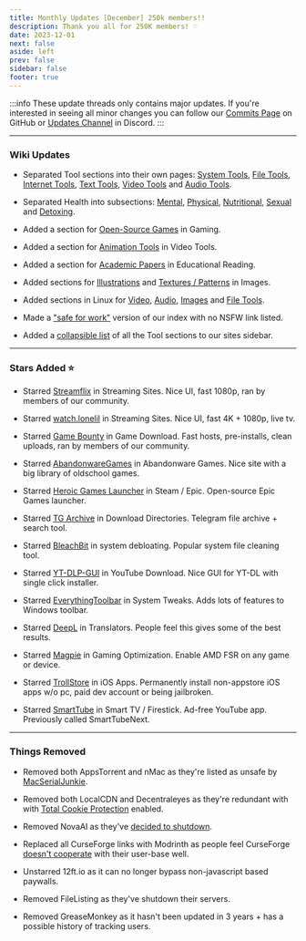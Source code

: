 ```yaml
---
title: Monthly Updates [December] 250k members!!
description: Thank you all for 250K members! ♡
date: 2023-12-01
next: false
aside: left
prev: false
sidebar: false
footer: true
---
```


:::info
These update threads only contains major updates. If you're interested
in seeing all minor changes you can follow our
[Commits Page](https://github.com/fmhy/FMHYedit/commits/main) on GitHub or
[Updates Channel](https://redd.it/17f8msf) in Discord.
:::

<Post authors="['nbats', 'taskylizard']" />

---

### Wiki Updates

- Separated Tool sections into their own pages: [System Tools](/system-tools),
  [File Tools](/file-tools), [Internet Tools](/internet-tools),
  [Text Tools](/text-tools), [Video Tools](/video-tools) and
  [Audio Tools](/audio-tools).

- Separated Health into subsections: [Mental](/miscguide#mental-health),
  [Physical](/miscguide#physical-health),
  [Nutritional](/miscguide#nutritional-health),
  [Sexual](/miscguide#sexual-health) and [Detoxing](/miscguide#detoxing).

- Added a section for [Open-Source Games](/gamingpiracyguide#open-source-games)
  in Gaming.

- Added a section for [Animation Tools](/video-tools#animation-tools) in Video
  Tools.

- Added a section for [Academic Papers](/readingpiracyguide#academic-papers) in
  Educational Reading.

- Added sections for [Illustrations](/img-tools#illustrations) and
  [Textures / Patterns](/storage#textures-patterns) in Images.

- Added sections in Linux for [Video](/linuxguide#linux-video),
  [Audio](/linuxguide#linux-audio), [Images](/linuxguide#linux-images) and
  [File Tools](/linuxguide#file-tools).

- Made a ["safe for work"](https://rentry.org/piracy) version of our index with
  no NSFW link listed.

- Added a [collapsible list](https://i.imgur.com/wnOXvKG.png) of all the Tool
  sections to our sites sidebar.

---

### Stars Added ⭐

- Starred [Streamflix](/videopiracyguide#multi-server) in Streaming Sites. Nice
  UI, fast 1080p, ran by members of our community.

- Starred [watch.lonelil](/videopiracyguide#multi-server) in Streaming Sites.
  Nice UI, fast 4K + 1080p, live tv.

- Starred [Game Bounty](/gamingpiracyguide#download-games) in Game Download.
  Fast hosts, pre-installs, clean uploads, ran by members of our community.

- Starred [AbandonwareGames](/storage#abandonware-games) in Abandonware Games.
  Nice site with a big library of oldschool games.

- Starred [Heroic Games Launcher](/gamingpiracyguide#steam-epic) in Steam /
  Epic. Open-source Epic Games launcher.

- Starred [TG Archive](/downloadpiracyguide#download-directories) in Download
  Directories. Telegram file archive + search tool.

- Starred [BleachBit](/system-tools#system-debloating) in system debloating.
  Popular system file cleaning tool.

- Starred [YT-DLP-GUI](/video-tools#youtube-download) in YouTube Download. Nice
  GUI for YT-DL with single click installer.

- Starred [EverythingToolbar](/system-tools#system-tweaks) in System Tweaks.
  Adds lots of features to Windows toolbar.

- Starred [DeepL](/text-tools#translators) in Translators. People feel this
  gives some of the best results.

- Starred [Magpie](/gamingpiracyguide#optimization-tools) in Gaming
  Optimization. Enable AMD FSR on any game or device.

- Starred [TrollStore](/android-iosguide#ios-apps) in iOS Apps. Permanently
  install non-appstore iOS apps w/o pc, paid dev account or being jailbroken.

- Starred [SmartTube](/videopiracyguide#smart-tv-firestick) in Smart TV /
  Firestick. Ad-free YouTube app. Previously called SmartTubeNext.

---

### Things Removed

- Removed both AppsTorrent and nMac as they're listed as unsafe by
  [MacSerialJunkie](https://i.imgur.com/De9u5Ox.png).

- Removed both LocalCDN and Decentraleyes as they're redundant with with
  [Total Cookie Protection](https://blog.privacyguides.org/2021/12/01/firefox-privacy-2021-update/#localcdn-and-decentraleyes)
  enabled.

- Removed NovaAI as they've
  [decided to shutdown](https://www.reddit.com/r/Piracy/comments/17pzrzj/nova_oss_the_api_that_provided_free_gpt4_and/).

- Replaced all CurseForge links with Modrinth as people feel CurseForge
  [doesn't cooperate](https://youtu.be/Vhdwz5apiQQ?si=xgzkQFa1S7hZNa5-) with
  their user-base well.

- Unstarred 12ft.io as it can no longer bypass non-javascript based paywalls.

- Removed FileListing as they've shutdown their servers.

- Removed GreaseMonkey as it hasn't been updated in 3 years + has a possible
  history of tracking users.
